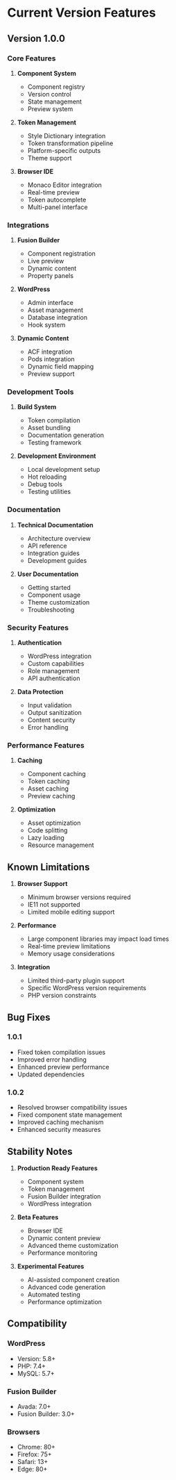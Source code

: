 # Current Version Features

## Version 1.0.0

### Core Features

1. **Component System**

   - Component registry
   - Version control
   - State management
   - Preview system

2. **Token Management**

   - Style Dictionary integration
   - Token transformation pipeline
   - Platform-specific outputs
   - Theme support

3. **Browser IDE**
   - Monaco Editor integration
   - Real-time preview
   - Token autocomplete
   - Multi-panel interface

### Integrations

1. **Fusion Builder**

   - Component registration
   - Live preview
   - Dynamic content
   - Property panels

2. **WordPress**

   - Admin interface
   - Asset management
   - Database integration
   - Hook system

3. **Dynamic Content**
   - ACF integration
   - Pods integration
   - Dynamic field mapping
   - Preview support

### Development Tools

1. **Build System**

   - Token compilation
   - Asset bundling
   - Documentation generation
   - Testing framework

2. **Development Environment**
   - Local development setup
   - Hot reloading
   - Debug tools
   - Testing utilities

### Documentation

1. **Technical Documentation**

   - Architecture overview
   - API reference
   - Integration guides
   - Development guides

2. **User Documentation**
   - Getting started
   - Component usage
   - Theme customization
   - Troubleshooting

### Security Features

1. **Authentication**

   - WordPress integration
   - Custom capabilities
   - Role management
   - API authentication

2. **Data Protection**
   - Input validation
   - Output sanitization
   - Content security
   - Error handling

### Performance Features

1. **Caching**

   - Component caching
   - Token caching
   - Asset caching
   - Preview caching

2. **Optimization**
   - Asset optimization
   - Code splitting
   - Lazy loading
   - Resource management

## Known Limitations

1. **Browser Support**

   - Minimum browser versions required
   - IE11 not supported
   - Limited mobile editing support

2. **Performance**

   - Large component libraries may impact load times
   - Real-time preview limitations
   - Memory usage considerations

3. **Integration**
   - Limited third-party plugin support
   - Specific WordPress version requirements
   - PHP version constraints

## Bug Fixes

### 1.0.1

- Fixed token compilation issues
- Improved error handling
- Enhanced preview performance
- Updated dependencies

### 1.0.2

- Resolved browser compatibility issues
- Fixed component state management
- Improved caching mechanism
- Enhanced security measures

## Stability Notes

1. **Production Ready Features**

   - Component system
   - Token management
   - Fusion Builder integration
   - WordPress integration

2. **Beta Features**

   - Browser IDE
   - Dynamic content preview
   - Advanced theme customization
   - Performance monitoring

3. **Experimental Features**
   - AI-assisted component creation
   - Advanced code generation
   - Automated testing
   - Performance optimization

## Compatibility

### WordPress

- Version: 5.8+
- PHP: 7.4+
- MySQL: 5.7+

### Fusion Builder

- Avada: 7.0+
- Fusion Builder: 3.0+

### Browsers

- Chrome: 80+
- Firefox: 75+
- Safari: 13+
- Edge: 80+

